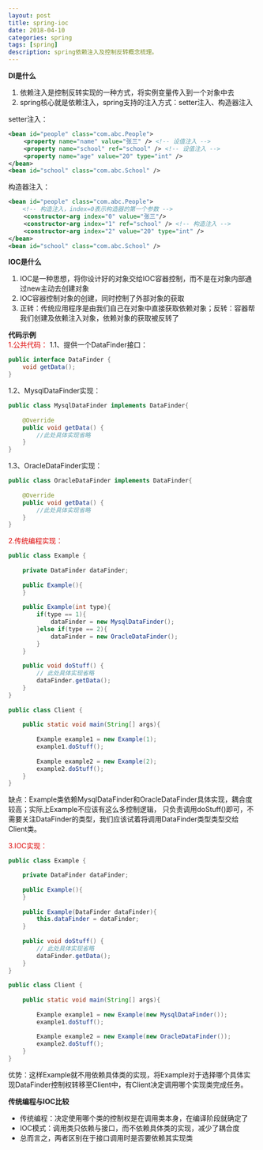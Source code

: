 ```yaml
---
layout: post
title: spring-ioc
date: 2018-04-10
categories: spring
tags: [spring]
description: spring依赖注入及控制反转概念梳理。
---
```


**DI是什么**
1. 依赖注入是控制反转实现的一种方式，将实例变量传入到一个对象中去
2. spring核心就是依赖注入，spring支持的注入方式：setter注入、构造器注入

setter注入：
```xml
<bean id="people" class="com.abc.People">
　　 <property name="name" value="张三" /> <!-- 设值注入 -->
　　 <property name="school" ref="school" /> <!-- 设值注入 -->
　　 <property name="age" value="20" type="int" />
</bean>
<bean id="school" class="com.abc.School" />
```

构造器注入：
```xml
<bean id="people" class="com.abc.People">
    <!-- 构造注入，index=0表示构造器的第一个参数 -->
　　 <constructor-arg index="0" value="张三"/> 
　　 <constructor-arg index="1" ref="school" /> <!-- 构造注入 -->
　　 <constructor-arg index="2" value="20" type="int" />
</bean>
<bean id="school" class="com.abc.School" />
```

**IOC是什么**
1. IOC是一种思想，将你设计好的对象交给IOC容器控制，而不是在对象内部通过new主动去创建对象
2. IOC容器控制对象的创建，同时控制了外部对象的获取
3. 正转：传统应用程序是由我们自己在对象中直接获取依赖对象；反转：容器帮我们创建及依赖注入对象，依赖对象的获取被反转了

**代码示例**<br/>
<font color="#dd0000">1.公共代码：</font>
1.1、提供一个DataFinder接口：
```java
public interface DataFinder {
    void getData();
}
```

1.2、MysqlDataFinder实现：
```java
public class MysqlDataFinder implements DataFinder{
 
    @Override
    public void getData() {
        //此处具体实现省略
    }
}
```

1.3、OracleDataFinder实现：
```java
public class OracleDataFinder implements DataFinder{
 
    @Override
    public void getData() {
        //此处具体实现省略
    }
}
```


<font color="#dd0000">2.传统编程实现：</font>
```java
public class Example {
 
    private DataFinder dataFinder;
 
    public Example(){
    }
     
    public Example(int type){
        if(type == 1){
            dataFinder = new MysqlDataFinder();
        }else if(type == 2){
            dataFinder = new OracleDataFinder();
        }
    }
     
    public void doStuff() {
        // 此处具体实现省略
        dataFinder.getData();
    }
}
 
public class Client {
 
    public static void main(String[] args){
         
        Example example1 = new Example(1);
        example1.doStuff();
         
        Example example2 = new Example(2);
        example2.doStuff();
    }
}
```
缺点：Example类依赖MysqlDataFinder和OracleDataFinder具体实现，耦合度较高；实际上Example不应该有这么多控制逻辑，
只负责调用doStuff()即可，不需要关注DataFinder的类型，我们应该试着将调用DataFinder类型类型交给Client类。


<font color="#dd0000">3.IOC实现：</font>
```java
public class Example {

    private DataFinder dataFinder;
 
    public Example(){
    }
     
    public Example(DataFinder dataFinder){
        this.dataFinder = dataFinder;
    }
     
    public void doStuff() {
        // 此处具体实现省略
        dataFinder.getData();
    }
}
 
public class Client {
 
    public static void main(String[] args){
         
        Example example1 = new Example(new MysqlDataFinder());
        example1.doStuff();
         
        Example example2 = new Example(new OracleDataFinder());
        example2.doStuff();
    }
}
```
优势：这样Example就不用依赖具体类的实现，将Example对于选择哪个具体实现DataFinder控制权转移至Client中，有Client决定调用哪个实现类完成任务。

**传统编程与IOC比较**
- 传统编程：决定使用哪个类的控制权是在调用类本身，在编译阶段就确定了
- IOC模式：调用类只依赖与接口，而不依赖具体类的实现，减少了耦合度
- 总而言之，两者区别在于接口调用时是否要依赖其实现类




